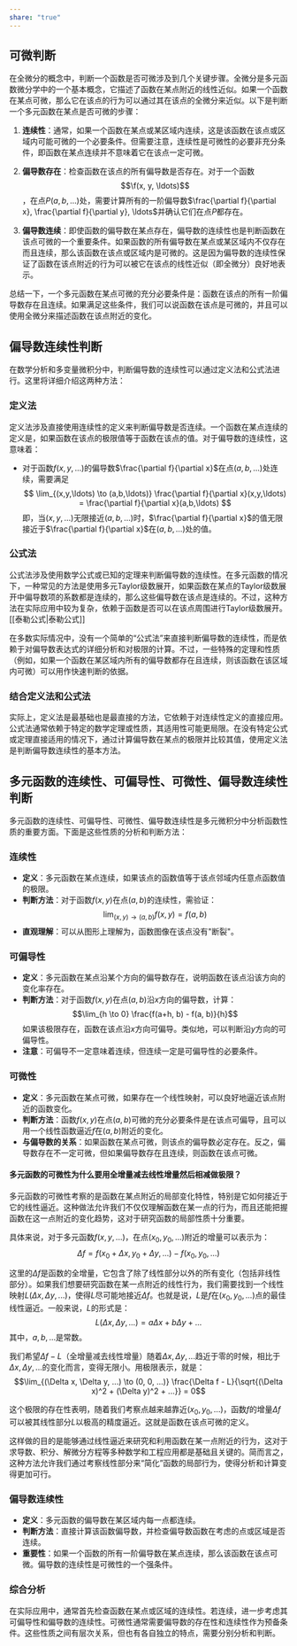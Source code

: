 ```yaml
---
share: "true"
---
```

## 可微判断
在全微分的概念中，判断一个函数是否可微涉及到几个关键步骤。全微分是多元函数微分学中的一个基本概念，它描述了函数在某点附近的线性近似。如果一个函数在某点可微，那么它在该点的行为可以通过其在该点的全微分来近似。以下是判断一个多元函数在某点是否可微的步骤：

1. **连续性**：通常，如果一个函数在某点或某区域内连续，这是该函数在该点或区域内可能可微的一个必要条件。但需要注意，连续性是可微性的必要非充分条件，即函数在某点连续并不意味着它在该点一定可微。

2. **偏导数存在**：检查函数在该点的所有偏导数是否存在。对于一个函数$$\f(x, y, \ldots)$$，在点$P(a, b, \ldots)$处，需要计算所有的一阶偏导数$\frac{\partial f}{\partial x}, \frac{\partial f}{\partial y}, \ldots$并确认它们在点$P$都存在。

3. **偏导数连续**：即使函数的偏导数在某点存在，偏导数的连续性也是判断函数在该点可微的一个重要条件。如果函数的所有偏导数在某点或某区域内不仅存在而且连续，那么该函数在该点或区域内是可微的。这是因为偏导数的连续性保证了函数在该点附近的行为可以被它在该点的线性近似（即全微分）良好地表示。

总结一下，一个多元函数在某点可微的充分必要条件是：函数在该点的所有一阶偏导数存在且连续。如果满足这些条件，我们可以说函数在该点是可微的，并且可以使用全微分来描述函数在该点附近的变化。

## 偏导数连续性判断
在数学分析和多变量微积分中，判断偏导数的连续性可以通过定义法和公式法进行。这里将详细介绍这两种方法：

### 定义法

定义法涉及直接使用连续性的定义来判断偏导数是否连续。一个函数在某点连续的定义是，如果函数在该点的极限值等于函数在该点的值。对于偏导数的连续性，这意味着：

- 对于函数$f(x, y, \ldots)$的偏导数$\frac{\partial f}{\partial x}$在点$(a, b, \ldots)$处连续，需要满足
$$
\lim_{(x,y,\ldots) \to (a,b,\ldots)} \frac{\partial f}{\partial x}(x,y,\ldots) = \frac{\partial f}{\partial x}(a,b,\ldots)
$$
即，当$(x, y, \ldots)$无限接近$(a, b, \ldots)$时，$\frac{\partial f}{\partial x}$的值无限接近于$\frac{\partial f}{\partial x}$在$(a, b, \ldots)$处的值。

### 公式法

公式法涉及使用数学公式或已知的定理来判断偏导数的连续性。在多元函数的情况下，一种常见的方法是使用多元Taylor级数展开，如果函数在某点的Taylor级数展开中偏导数项的系数都是连续的，那么这些偏导数在该点是连续的。不过，这种方法在实际应用中较为复杂，依赖于函数是否可以在该点周围进行Taylor级数展开。[[泰勒公式|泰勒公式]]

在多数实际情况中，没有一个简单的“公式法”来直接判断偏导数的连续性，而是依赖于对偏导数表达式的详细分析和对极限的计算。不过，一些特殊的定理和性质（例如，如果一个函数在某区域内所有的偏导数都存在且连续，则该函数在该区域内可微）可以用作快速判断的依据。

### 结合定义法和公式法

实际上，定义法是最基础也是最直接的方法，它依赖于对连续性定义的直接应用。公式法通常依赖于特定的数学定理或性质，其适用性可能更局限。在没有特定公式或定理直接适用的情况下，通过计算偏导数在某点的极限并比较其值，使用定义法是判断偏导数连续性的基本方法。


## 多元函数的连续性、可偏导性、可微性、偏导数连续性判断

多元函数的连续性、可偏导性、可微性、偏导数连续性是多元微积分中分析函数性质的重要方面。下面是这些性质的分析和判断方法：

### 连续性

- **定义**：多元函数在某点连续，如果该点的函数值等于该点邻域内任意点函数值的极限。
- **判断方法**：对于函数$f(x, y)$在点$(a, b)$的连续性，需验证：
  $$\lim_{(x,y) \to (a,b)} f(x,y) = f(a,b)$$
- **直观理解**：可以从图形上理解为，函数图像在该点没有"断裂"。

### 可偏导性

- **定义**：多元函数在某点沿某个方向的偏导数存在，说明函数在该点沿该方向的变化率存在。
- **判断方法**：对于函数$f(x, y)$在点$(a, b)$沿$x$方向的偏导数，计算：
  $$\lim_{h \to 0} \frac{f(a+h, b) - f(a, b)}{h}$$
  如果该极限存在，函数在该点沿$x$方向可偏导。类似地，可以判断沿$y$方向的可偏导性。
- **注意**：可偏导不一定意味着连续，但连续一定是可偏导性的必要条件。

### 可微性

- **定义**：多元函数在某点可微，如果存在一个线性映射，可以良好地逼近该点附近的函数变化。
- **判断方法**：函数$f(x, y)$在点$(a, b)$可微的充分必要条件是在该点可偏导，且可以用一个线性函数逼近$f$在$(a, b)$附近的变化。
- **与偏导数的关系**：如果函数在某点可微，则该点的偏导数必定存在。反之，偏导数存在不一定可微，但如果偏导数存在且连续，则函数在该点可微。
#### 多元函数的可微性为什么要用全增量减去线性增量然后相减做极限？
多元函数的可微性考察的是函数在某点附近的局部变化特性，特别是它如何接近于它的线性逼近。这种做法允许我们不仅仅理解函数在某一点的行为，而且还能把握函数在这一点附近的变化趋势，这对于研究函数的局部性质十分重要。

具体来说，对于多元函数$f(x, y, ...)$，在点$(x_0, y_0, ...)$附近的增量可以表示为：
$$\Delta f = f(x_0 + \Delta x, y_0 + \Delta y, ...) - f(x_0, y_0, ...)$$

这里的$\Delta f$是函数的全增量，它包含了除了线性部分以外的所有变化（包括非线性部分）。如果我们想要研究函数在某一点附近的线性行为，我们需要找到一个线性映射$L(\Delta x, \Delta y, ...)$，使得$L$尽可能地接近$\Delta f$。也就是说，$L$是$f$在$(x_0, y_0, ...)$点的最佳线性逼近。一般来说，$L$的形式是：
$$L(\Delta x, \Delta y, ...) = a\Delta x + b\Delta y + ...$$
其中，$a, b, ...$是常数。

我们希望$\Delta f - L$（全增量减去线性增量）随着$\Delta x, \Delta y, ...$趋近于零的时候，相比于$\Delta x, \Delta y, ...$的变化而言，变得无限小。用极限表示，就是：
$$\lim_{(\Delta x, \Delta y, ...) \to (0, 0, ...)} \frac{\Delta f - L}{\sqrt{(\Delta x)^2 + (\Delta y)^2 + ...}} = 0$$

这个极限的存在性表明，随着我们考察点越来越靠近$(x_0, y_0, ...)$，函数$f$的增量$\Delta f$可以被其线性部分$L$以极高的精度逼近。这就是函数在该点可微的定义。

这样做的目的是能够通过线性逼近来研究和利用函数在某一点附近的行为，这对于求导数、积分、解微分方程等多种数学和工程应用都是基础且关键的。简而言之，这种方法允许我们通过考察线性部分来“简化”函数的局部行为，使得分析和计算变得更加可行。
### 偏导数连续性

- **定义**：多元函数的偏导数在某区域内每一点都连续。
- **判断方法**：直接计算该函数偏导数，并检查偏导数函数在考虑的点或区域是否连续。
- **重要性**：如果一个函数的所有一阶偏导数在某点连续，那么该函数在该点可微。偏导数的连续性是可微性的一个强条件。

### 综合分析

在实际应用中，通常首先检查函数在某点或区域的连续性。若连续，进一步考虑其可偏导性和偏导数的连续性。可微性通常需要偏导数的存在性和连续性作为预备条件。这些性质之间有层次关系，但也有各自独立的特点，需要分别分析和判断。
